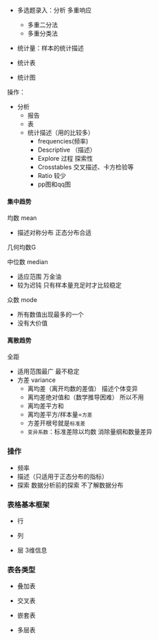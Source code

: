 - 多选题录入：分析 多重响应 
  - 多重二分法
  - 多重分类法

- 统计量：样本的统计描述
- 统计表
- 统计图

操作：

- 分析
  - 报告
  - 表
  - 统计描述（用的比较多）
    - frequencies(频率)
    - Descriptive （描述）
    - Explore 过程 探索性
    - Crosstables 交叉描述、卡方检验等
    - Ratio 较少
    - pp图和qq图 

#### 集中趋势

均数 mean

- 描述对称分布 正态分布合适

几何均数G

中位数 median

- 适应范围 万金油
- 较为迟钝 只有样本量充足时才比较稳定

众数 mode

- 所有数值出现最多的一个 
- 没有大价值

#### 离散趋势

全距

- 适用范围最广 最不稳定
- 方差 variance
  - 离均差（离开均数的差值）  描述个体变异
  - 离均差绝对值和（数学推导困难） 所以不用
  - 离均差平方和 
  - 离均差平方/样本量=`方差`
  - 方差开根号就是`标准差`
  - `变异系数`：标准差除以均数 消除量纲和数量差异

### 操作

- 频率
- 描述（只适用于正态分布的指标）
- 探索 数据分析前的探索 不了解数据分布

### 表格基本框架

- 行

- 列

- 层 3维信息


### 表各类型

- 叠加表
- 交叉表

- 嵌套表
- 多层表